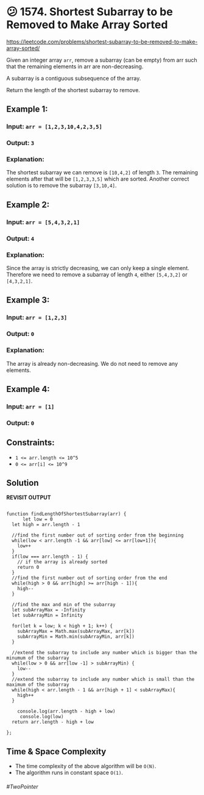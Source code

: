 # 😕 1574. Shortest Subarray to be Removed to Make Array Sorted
https://leetcode.com/problems/shortest-subarray-to-be-removed-to-make-array-sorted/

Given an integer array `arr`, remove a subarray (can be empty) from arr such that the remaining elements in arr are non-decreasing.

A subarray is a contiguous subsequence of the array.

Return the length of the shortest subarray to remove.

## Example 1:
### Input: `arr = [1,2,3,10,4,2,3,5]`
### Output: `3`
### Explanation: 
The shortest subarray we can remove is `[10,4,2]` of length `3`. The remaining elements after that will be `[1,2,3,3,5]` which are sorted. Another correct solution is to remove the subarray `[3,10,4]`.
## Example 2:
### Input: `arr = [5,4,3,2,1]`
### Output: `4`
### Explanation: 
Since the array is strictly decreasing, we can only keep a single element. Therefore we need to remove a subarray of length `4`, either `[5,4,3,2]` or `[4,3,2,1]`.
## Example 3:
### Input: `arr = [1,2,3]`
### Output: `0`
### Explanation: 
The array is already non-decreasing. We do not need to remove any elements.
## Example 4:
### Input: `arr = [1]`
### Output: `0`
 
## Constraints:

- `1 <= arr.length <= 10^5`
- `0 <= arr[i] <= 10^9`

## Solution
**REVISIT OUTPUT**
````

function findLengthOfShortestSubarray(arr) {
      let low = 0
  let high = arr.length - 1
  
  //find the first number out of sorting order from the beginning
  while(low < arr.length -1 && arr[low] <= arr[low+1]){
    low++
  }
  if(low === arr.length - 1) {
    // if the array is already sorted
    return 0
  }
  //find the first number out of sorting order from the end
  while(high > 0 && arr[high] >= arr[high - 1]){
    high--
  }
  
  //find the max and min of the subarray
  let subArrayMax = -Infinity
  let subArrayMin = Infinity
  
  for(let k = low; k < high + 1; k++) {
    subArrayMax = Math.max(subArrayMax, arr[k])
    subArrayMin = Math.min(subArrayMin, arr[k])
  }
  
  //extend the subarray to include any number which is bigger than the minumum of the subarray
  while(low > 0 && arr[low -1] > subArrayMin) {
    low--
  }
  //extend the subarray to include any number which is small than the maximum of the subarray
  while(high < arr.length - 1 && arr[high + 1] < subArrayMax){
    high++
  }
  
    console.log(arr.length - high + low)
     console.log(low)
  return arr.length - high + low
    
};
````
## Time & Space Complexity
- The time complexity of the above algorithm will be `O(N)`.
- The algorithm runs in constant space `O(1)`.

###### #TwoPointer
